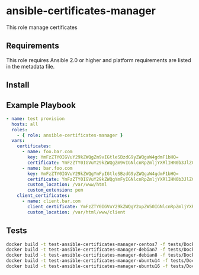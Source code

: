 ansible-certificates-manager
============================

This role manage certificates

Requirements
------------

This role requires Ansible 2.0 or higher and platform requirements are listed
in the metadata file.

Install
-------

Example Playbook
----------------

```yaml
- name: test provision
  hosts: all
  roles:
    - { role: ansible-certificates-manager }
  vars:
    certificates:
      - name: foo.bar.com
        key: YmFzZTY0IGVuY29kZWQgZm9vIGtleSBzdG9yZWQgaW4gdmF1bHQ=
        certificate: YmFzZTY0IGVuY29kZWQgZm9vIGNlcnRpZmljYXRlIHN0b3JlZCBpbiB2YXVsdA==
      - name: bar.foo.com
        key: YmFzZTY0IGVuY29kZWQgYmFyIGtleSBzdG9yZWQgaW4gdmF1bHQ=
        certificate: YmFzZTY0IGVuY29kZWQgYmFyIGNlcnRpZmljYXRlIHN0b3JlZCBpbiB2YXVsdA==
        custom_location: /var/www/html
        custom_extension: pem
    client_certificates:
      - name: client.bar.com
        client_certificate: YmFzZTY0IGVuY29kZWQgY2xpZW50IGNlcnRpZmljYXRlIHN0b3JlZCBpbiB2YXVsdA==
        custom_location: /var/html/www/client
```

Tests
-----

```sh
docker build -t test-ansible-certificates-manager-centos7 -f tests/Dockerfile_centos7 --force-rm .
docker build -t test-ansible-certificates-manager-debian7 -f tests/Dockerfile_debian7 --force-rm .
docker build -t test-ansible-certificates-manager-debian8 -f tests/Dockerfile_debian8 --force-rm .
docker build -t test-ansible-certificates-manager-ubuntu14 -f tests/Dockerfile_ubuntu14 --force-rm .
docker build -t test-ansible-certificates-manager-ubuntu16 -f tests/Dockerfile_ubuntu16 --force-rm .
```
